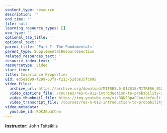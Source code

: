 ```yaml
---
content_type: resource
description: ''
end_time: ''
file: null
learning_resource_types: []
ocw_type: ''
optional_tab_title: ''
optional_text: ''
parent_title: 'Part I: The Fundamentals'
parent_type: SupplementalResourceSection
related_resources_text: ''
resource_index_text: ''
resourcetype: Video
start_time: ''
title: Covariance Properties
uid: ed5e1d99-f299-63fa-f213-52d5e35fc995
video_files:
  archive_url: https://archive.org/download/MITRES.6-012S18/MITRES6_012S18_L12-06_300k.mp4
  video_captions_file: /courses/res-6-012-introduction-to-probability-spring-2018/6c640f156c505c30bc6ecaea5a091fea_RQKJBpaCCeo.vtt
  video_thumbnail_file: https://img.youtube.com/vi/RQKJBpaCCeo/default.jpg
  video_transcript_file: /courses/res-6-012-introduction-to-probability-spring-2018/439c9d392614b0d9614ac8c22bee7b6d_RQKJBpaCCeo.pdf
video_metadata:
  youtube_id: RQKJBpaCCeo
---
```


**Instructor:** John Tsitsiklis



